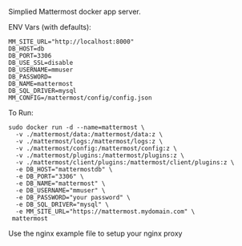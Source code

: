 Simplied Mattermost docker app server.

ENV Vars (with defaults):
```
MM_SITE_URL="http://localhost:8000"
DB_HOST=db
DB_PORT=3306
DB_USE_SSL=disable
DB_USERNAME=mmuser
DB_PASSWORD=
DB_NAME=mattermost
DB_SQL_DRIVER=mysql
MM_CONFIG=/mattermost/config/config.json
```

To Run:
```
sudo docker run -d --name=mattermost \
  -v ./mattermost/data:/mattermost/data:z \
  -v ./mattermost/logs:/mattermost/logs:z \
  -v ./mattermost/config:/mattermost/config:z \
  -v ./mattermost/plugins:/mattermost/plugins:z \
  -v ./mattermost/client/plugins:/mattermost/client/plugins:z \
  -e DB_HOST="mattermostdb" \
  -e DB_PORT="3306" \
  -e DB_NAME="mattermost" \
  -e DB_USERNAME="mmuser" \
  -e DB_PASSWORD="your password" \
  -e DB_SQL_DRIVER="mysql" \
  -e MM_SITE_URL="https://mattermost.mydomain.com" \
 mattermost
```

Use the nginx example file to setup your nginx proxy


